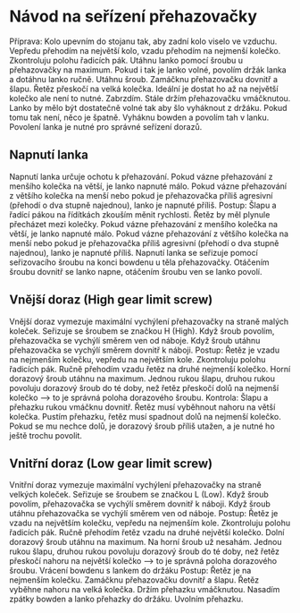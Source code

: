# Návod na seřízení přehazovačky
Příprava: Kolo upevním do stojanu tak, aby zadní kolo viselo ve vzduchu. Vepředu přehodím na největší kolo, vzadu přehodím na nejmenší kolečko. Zkontroluju polohu řadicích pák. Utáhnu lanko pomocí šroubu u přehazovačky na maximum. Pokud i tak je lanko volné, povolím držák lanka a dotáhnu lanko ručně. Utáhnu šroub. Zamáčknu přehazovačku dovnitř a šlapu. Řetěz přeskočí na velká kolečka. Ideální je dostat ho až na největší kolečko ale není to nutné. Zabrzdím. Stále držím přehazovačku vmáčknutou. Lanko by mělo být dostatečně volné tak aby šlo vyháknout z držáku. Pokud tomu tak není, něco je špatně. Vyháknu bowden a povolím tah v lanku. Povolení lanka je nutné pro správné seřízení dorazů.

## Napnutí lanka
Napnutí lanka určuje ochotu k přehazování. Pokud vázne přehazování z menšího kolečka na větší, je lanko napnuté málo. Pokud vázne přehazování z většího kolečka na menší nebo pokud je přehazovačka příliš agresivní (přehodí o dva stupně najednou), lanko je napnuté příliš. 
Postup: Šlapu a řadící pákou na řídítkách zkouším měnit rychlosti. Řetěz by měl plynule přecházet mezi kolečky. Pokud vázne přehazování z menšího kolečka na větší, je lanko napnuté málo. Pokud vázne přehazování z většího kolečka na menší nebo pokud je přehazovačka příliš agresivní (přehodí o dva stupně najednou), lanko je napnuté příliš.
Napnutí lanka se seřizuje pomocí seřizovacího šroubu na konci bowdenu u těla přehazovačky. Otáčením šroubu dovnitř se lanko napne, otáčením šroubu ven se lanko povolí.

## Vnější doraz (High gear limit screw)
Vnější doraz vymezuje maximální vychýlení přehazovačky na straně malých koleček. Seřizuje se šroubem se značkou H (High). Když šroub povolím, přehazovačka se vychýlí směrem ven od náboje. Když šroub utáhnu přehazovačka se vychýlí směrem dovnitř k náboji.
Postup: Řetěz je vzadu na nejmenším kolečku, vepředu na největším kole. Zkontroluju polohu řadicích pák. Ručně přehodím vzadu řetěz na druhé nejmenší kolečko. Horní dorazový šroub utáhnu na maximum. Jednou rukou šlapu, druhou rukou povoluju dorazový šroub do té doby, než řetěz přeskočí dolů na nejmenší kolečko –> to je správná poloha dorazového šroubu. 
Kontrola: Šlapu a přehazku rukou vmáčknu dovnitř. Řetěz musí vyběhnout nahoru na větší kolečka. Pustím přehazku, řetěz musí spadnout dolů na nejmenší kolečko. Pokud se mu nechce dolů, je dorazový šroub příliš utažen, a je nutné ho ještě trochu povolit. 

## Vnitřní doraz (Low gear limit screw)
Vnitřní doraz vymezuje maximální vychýlení přehazovačky na straně velkých koleček. Seřizuje se šroubem se značkou L (Low). Když šroub povolím, přehazovačka se vychýlí směrem dovnitř k náboji. Když šroub utáhnu přehazovačka se vychýlí směrem ven od náboje. 
Postup: Řetěz je vzadu na největším kolečku, vepředu na nejmenším kole. Zkontroluju polohu řadicích pák. Ručně přehodím řetěz vzadu na druhé největší kolečko. Dolní dorazový šroub utáhnu na maximum. Na horní šroub už nesahám. Jednou rukou šlapu, druhou rukou povoluju dorazový šroub do té doby, než řetěz přeskočí nahoru na největší kolečko –> to je správná poloha dorazového šroubu. 
Vrácení bowdenu s lankem do držáku
Postup: Řetěz je na nejmenším kolečku. Zamáčknu přehazovačku dovnitř a šlapu. Řetěz vyběhne nahoru na velká kolečka. Držím přehazku vmáčknutou. Nasadím zpátky bowden a lanko přehazky do držáku. Uvolním přehazku. 
